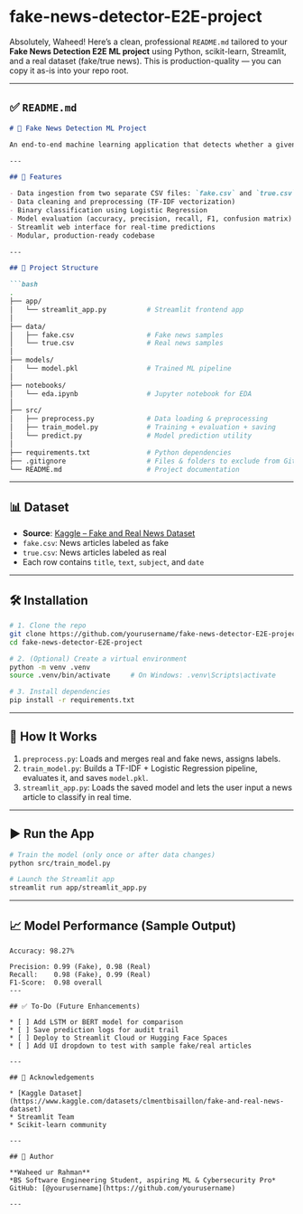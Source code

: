 # fake-news-detector-E2E-project
Absolutely, Waheed! Here’s a clean, professional `README.md` tailored to your **Fake News Detection E2E ML project** using Python, scikit-learn, Streamlit, and a real dataset (fake/true news). This is production-quality — you can copy it as-is into your repo root.

---

## ✅ `README.md`

````markdown
# 📰 Fake News Detection ML Project

An end-to-end machine learning application that detects whether a given news article is **FAKE** or **REAL** using Natural Language Processing (NLP) and a Logistic Regression model. Built with Python, scikit-learn, and deployed with Streamlit for interactive use.

---

## 🚀 Features

- Data ingestion from two separate CSV files: `fake.csv` and `true.csv`
- Data cleaning and preprocessing (TF-IDF vectorization)
- Binary classification using Logistic Regression
- Model evaluation (accuracy, precision, recall, F1, confusion matrix)
- Streamlit web interface for real-time predictions
- Modular, production-ready codebase

---

## 📁 Project Structure

```bash
.
├── app/
│   └── streamlit_app.py          # Streamlit frontend app
│
├── data/
│   ├── fake.csv                  # Fake news samples
│   └── true.csv                  # Real news samples
│
├── models/
│   └── model.pkl                 # Trained ML pipeline
│
├── notebooks/
│   └── eda.ipynb                 # Jupyter notebook for EDA
│
├── src/
│   ├── preprocess.py             # Data loading & preprocessing
│   ├── train_model.py            # Training + evaluation + saving
│   └── predict.py                # Model prediction utility
│
├── requirements.txt              # Python dependencies
├── .gitignore                    # Files & folders to exclude from Git
└── README.md                     # Project documentation
````

---

## 📊 Dataset

* **Source**: [Kaggle – Fake and Real News Dataset](https://www.kaggle.com/datasets/clmentbisaillon/fake-and-real-news-dataset)
* `fake.csv`: News articles labeled as fake
* `true.csv`: News articles labeled as real
* Each row contains `title`, `text`, `subject`, and `date`

---

## 🛠️ Installation

```bash
# 1. Clone the repo
git clone https://github.com/yourusername/fake-news-detector-E2E-project.git
cd fake-news-detector-E2E-project

# 2. (Optional) Create a virtual environment
python -m venv .venv
source .venv/bin/activate     # On Windows: .venv\Scripts\activate

# 3. Install dependencies
pip install -r requirements.txt
```

---

## 🧠 How It Works

1. `preprocess.py`: Loads and merges real and fake news, assigns labels.
2. `train_model.py`: Builds a TF-IDF + Logistic Regression pipeline, evaluates it, and saves `model.pkl`.
3. `streamlit_app.py`: Loads the saved model and lets the user input a news article to classify in real time.

---

## ▶️ Run the App

```bash
# Train the model (only once or after data changes)
python src/train_model.py

# Launch the Streamlit app
streamlit run app/streamlit_app.py
```

---

## 📈 Model Performance (Sample Output)

```
Accuracy: 98.27%

Precision: 0.99 (Fake), 0.98 (Real)
Recall:    0.98 (Fake), 0.99 (Real)
F1-Score:  0.98 overall
---

## ✅ To-Do (Future Enhancements)

* [ ] Add LSTM or BERT model for comparison
* [ ] Save prediction logs for audit trail
* [ ] Deploy to Streamlit Cloud or Hugging Face Spaces
* [ ] Add UI dropdown to test with sample fake/real articles

---

## 🤝 Acknowledgements

* [Kaggle Dataset](https://www.kaggle.com/datasets/clmentbisaillon/fake-and-real-news-dataset)
* Streamlit Team
* Scikit-learn community

---

## 🙌 Author

**Waheed ur Rahman**
*BS Software Engineering Student, aspiring ML & Cybersecurity Pro*
GitHub: [@yourusername](https://github.com/yourusername)

---

